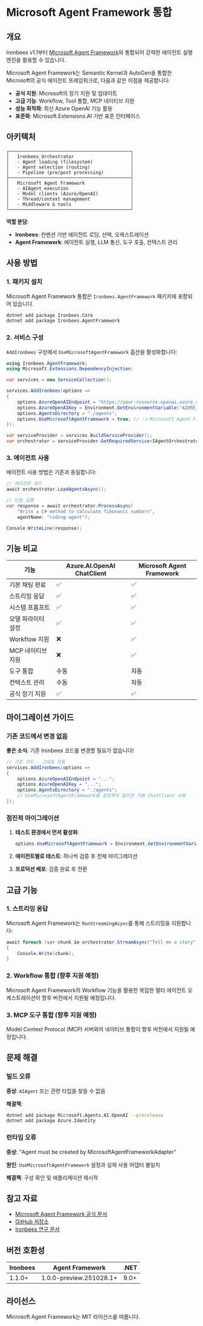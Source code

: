 # Microsoft Agent Framework 통합

## 개요

Ironbees v1.1부터 [Microsoft Agent Framework](https://aka.ms/agent-framework)와 통합되어 강력한 에이전트 실행 엔진을 활용할 수 있습니다.

Microsoft Agent Framework는 Semantic Kernel과 AutoGen을 통합한 Microsoft의 공식 에이전트 프레임워크로, 다음과 같은 이점을 제공합니다:

- **공식 지원**: Microsoft의 장기 지원 및 업데이트
- **고급 기능**: Workflow, Tool 통합, MCP 네이티브 지원
- **성능 최적화**: 최신 Azure OpenAI 기능 활용
- **표준화**: Microsoft.Extensions.AI 기반 표준 인터페이스

## 아키텍처

```
┌─────────────────────────────────────────────┐
│   Ironbees Orchestrator                     │
│   - Agent loading (filesystem)              │
│   - Agent selection (routing)               │
│   - Pipeline (pre/post processing)          │
├─────────────────────────────────────────────┤
│   Microsoft Agent Framework                 │
│   - AIAgent execution                       │
│   - Model clients (Azure/OpenAI)            │
│   - Thread/context management               │
│   - Middleware & tools                      │
└─────────────────────────────────────────────┘
```

**역할 분담**:
- **Ironbees**: 컨벤션 기반 에이전트 로딩, 선택, 오케스트레이션
- **Agent Framework**: 에이전트 실행, LLM 통신, 도구 호출, 컨텍스트 관리

## 사용 방법

### 1. 패키지 설치

Microsoft Agent Framework 통합은 `Ironbees.AgentFramework` 패키지에 포함되어 있습니다.

```bash
dotnet add package Ironbees.Core
dotnet add package Ironbees.AgentFramework
```

### 2. 서비스 구성

`AddIronbees` 구성에서 `UseMicrosoftAgentFramework` 옵션을 활성화합니다:

```csharp
using Ironbees.AgentFramework;
using Microsoft.Extensions.DependencyInjection;

var services = new ServiceCollection();

services.AddIronbees(options =>
{
    options.AzureOpenAIEndpoint = "https://your-resource.openai.azure.com";
    options.AzureOpenAIKey = Environment.GetEnvironmentVariable("AZURE_OPENAI_KEY");
    options.AgentsDirectory = "./agents";
    options.UseMicrosoftAgentFramework = true; // 👈 Microsoft Agent Framework 활성화
});

var serviceProvider = services.BuildServiceProvider();
var orchestrator = serviceProvider.GetRequiredService<IAgentOrchestrator>();
```

### 3. 에이전트 사용

에이전트 사용 방법은 기존과 동일합니다:

```csharp
// 에이전트 로드
await orchestrator.LoadAgentsAsync();

// 단일 실행
var response = await orchestrator.ProcessAsync(
    "Write a C# method to calculate fibonacci numbers",
    agentName: "coding-agent");

Console.WriteLine(response);
```

## 기능 비교

| 기능 | Azure.AI.OpenAI ChatClient | Microsoft Agent Framework |
|------|----------------------------|---------------------------|
| 기본 채팅 완료 | ✅ | ✅ |
| 스트리밍 응답 | ✅ | ✅ |
| 시스템 프롬프트 | ✅ | ✅ |
| 모델 파라미터 설정 | ✅ | ✅ |
| Workflow 지원 | ❌ | ✅ |
| MCP 네이티브 지원 | ❌ | ✅ |
| 도구 통합 | 수동 | 자동 |
| 컨텍스트 관리 | 수동 | 자동 |
| 공식 장기 지원 | ✅ | ✅ |

## 마이그레이션 가이드

### 기존 코드에서 변경 없음

**좋은 소식**: 기존 Ironbees 코드를 변경할 필요가 없습니다!

```csharp
// 기존 코드 - 그대로 작동
services.AddIronbees(options =>
{
    options.AzureOpenAIEndpoint = "...";
    options.AzureOpenAIKey = "...";
    options.AgentsDirectory = "./agents";
    // UseMicrosoftAgentFramework를 설정하지 않으면 기본 ChatClient 사용
});
```

### 점진적 마이그레이션

1. **테스트 환경에서 먼저 활성화**:
   ```csharp
   options.UseMicrosoftAgentFramework = Environment.GetEnvironmentVariable("USE_AGENT_FRAMEWORK") == "true";
   ```

2. **에이전트별로 테스트**: 하나씩 검증 후 전체 마이그레이션

3. **프로덕션 배포**: 검증 완료 후 전환

## 고급 기능

### 1. 스트리밍 응답

Microsoft Agent Framework는 `RunStreamingAsync`를 통해 스트리밍을 지원합니다:

```csharp
await foreach (var chunk in orchestrator.StreamAsync("Tell me a story", "writing-agent"))
{
    Console.Write(chunk);
}
```

### 2. Workflow 통합 (향후 지원 예정)

Microsoft Agent Framework의 Workflow 기능을 활용한 복잡한 멀티 에이전트 오케스트레이션이 향후 버전에서 지원될 예정입니다.

### 3. MCP 도구 통합 (향후 지원 예정)

Model Context Protocol (MCP) 서버와의 네이티브 통합이 향후 버전에서 지원될 예정입니다.

## 문제 해결

### 빌드 오류

**증상**: `AIAgent` 또는 관련 타입을 찾을 수 없음

**해결책**:
```bash
dotnet add package Microsoft.Agents.AI.OpenAI --prerelease
dotnet add package Azure.Identity
```

### 런타임 오류

**증상**: "Agent must be created by MicrosoftAgentFrameworkAdapter"

**원인**: `UseMicrosoftAgentFramework` 설정과 실제 사용 어댑터 불일치

**해결책**: 구성 확인 및 애플리케이션 재시작

## 참고 자료

- [Microsoft Agent Framework 공식 문서](https://learn.microsoft.com/agent-framework/)
- [GitHub 저장소](https://github.com/microsoft/agent-framework)
- [Ironbees 연구 문서](../claudedocs/agent-framework-research.md)

## 버전 호환성

| Ironbees | Agent Framework | .NET |
|----------|----------------|------|
| 1.1.0+ | 1.0.0-preview.251028.1+ | 9.0+ |

## 라이선스

Microsoft Agent Framework는 MIT 라이선스를 따릅니다.
